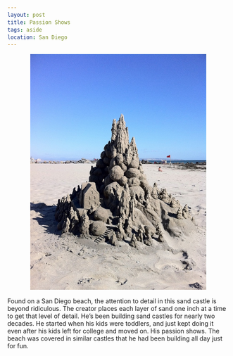 ```yaml
---
layout: post
title: Passion Shows
tags: aside
location: San Diego
---
```


<p align="center"><img src="/post_files/passionshows.jpg" alt="" width="400" /></p>

<p>Found on a San Diego beach, the attention to detail in this sand castle is beyond ridiculous. The creator places each layer of sand one inch at a time to get that level of detail. He&rsquo;s been building sand castles for nearly two decades. He started when his kids were toddlers, and just kept doing it even after his kids left for college and moved on. His passion shows. The beach was covered in similar castles that he had been building all day just for fun.</p>